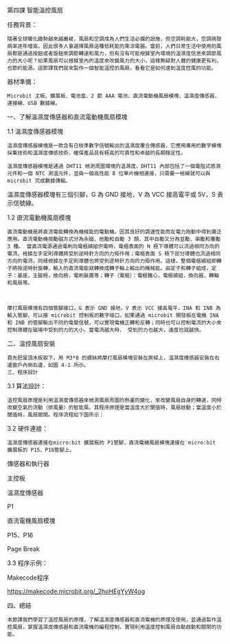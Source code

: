 第四課 智能溫控風扇 

 

任務背景： 

    隨著全球暖化趨勢越來越嚴峻，風扇和空調成為人們生活必備的設施，但空調耗能大，空調病發病率逐年增高，因此很多人會選擇風扇這種低耗能的乘涼電器。當前，人們日常生活中使用的風扇都是通過按鈕或者旋鈕來調節轉速和風力，但有沒有可能根據室內環境的溫濕度信息來調節風力的大小呢？如果風扇可以根據室內的溫度來改變風力的大小，這樣無疑對人體的健康更有利，也節約能源。這節課我們就來製作一個智能溫控的風扇，看看它是如何達到溫度控風的功能。 

 

器材準備： 

    Microbit 主板、擴展板、電池盒、2 節 AAA 電池、直流電動機風扇模塊、溫濕度傳感器、連接線、USB 數據線。 
一、了解溫濕度傳感器和直流電動機風扇模塊 

1.1 溫濕度傳感器模塊 

    溫濕度傳感器模塊是一款含有已校準數字信號輸出的溫濕度覆合傳感器，它應用專用的數字模塊採集技術和溫濕度傳感技術，確保產品具有極高的可靠性和卓越的長期穩定性。 

    溫濕度傳感器模塊是通過 DHT11 檢測周圍環境的溫濕度，DHT11 內部包括了一個電阻式感濕元件和一個 NTC 測溫元件，並與一個高性能 8 位單片機相連接，只需要一根線就可以與 microbit 完成數據傳輸。 

溫濕度傳感器模塊有三個引腳，G 為 GND 接地，V 為 VCC 接高電平或 5V，S 表示信號線。 

 

1.2 直流電動機風扇模塊 

    直流電動機是將直流電能轉換為機械能的電動機。因其良好的調速性能而在電力拖動中得到廣泛應用。直流電動機按勵磁方式分為永磁、他勵和自勵 3 類，其中自勵又分為並勵、串勵和覆勵 3 種。 當直流電源通過電刷向電樞繞組供電時，電樞表面的 N 極下導體可以流過相同方向的電流，根據左手定則導體將受到逆時針方向的力矩作用；電樞表面 S 極下部分導體也流過相同方向的電流，同樣根據左手定則導體也將受到逆時針方向的力矩作用。這樣，整個電樞繞組即轉子將按逆時針旋轉，輸入的直流電能就轉換成轉子軸上輸出的機械能。由定子和轉子組成，定子：基座，主磁極，換向極，電刷裝置等；轉子（電樞）：電樞鐵心，電樞繞組，換向器，轉軸和風扇等。 

      

    摩打風扇模塊有四個管腳接口，G 表示 GND 接地，V 表示 VCC 接高電平，INA 和 INB 為輸入管腳，可以接 microbit 控制板的數字端口。如果通過 microbit 開發板在電機 INA 和 INB 的管腳輸出不同的電壓信號，可以實現電機正轉和反轉；同時也可以控制電流的大小來控制導體在磁場中受到的力的大小，當電流越大時， 受到的力也越大，速度也就越快。 
二、溫控風扇安裝 

    首先把屋頂木板取下，用 M3*8 的螺絲將摩打風扇模塊安裝在房樑上，溫濕度傳感器安裝在右邊窗戶內側右邊，如圖 4-1 所示。 
    三、程序設計 

3.1 算法設計： 

    溫控風扇原理是利用溫濕度傳感器來檢測風扇周圍的熱量的變化，來改變風扇自身的轉速，同時改變空氣的流動（排風量）的智能風。其程序原理是當溫度大於閾值時，風扇啟動；當溫度小於閾值時，風扇關閉。程序流程如下圖所示：
3.2 硬件連接： 

    溫濕度傳感器連接在micro:bit 擴展板的 P1管腳，直流電機風扇模塊連接在 micro:bit 擴展板的 P15、P16管腳上。 

傳感器和執行器 

主控板 

溫濕度傳感器 

P1 

直流電機風扇模塊 

P15、P16 

 

 

 

Page Break
 

 

3.3 程序示例： 

Makecode程序 

 

https://makecode.microbit.org/_2hoHEgYyW4og 

 

四、總結 

    本節課我們學習了溫控風扇的原理，了解溫濕度傳感器和直流電機的原理及使用，並通過製作溫控風扇，掌握溫濕度傳感器和直流電機的編程控制，實現利用溫度控制風扇自動啟動和關閉的功能。 

 
